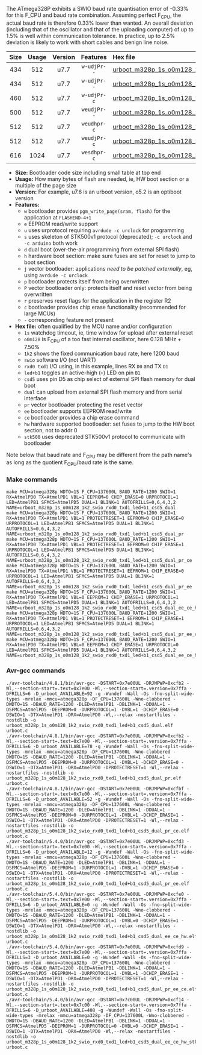The ATmega328P exhibits a SWIO baud rate quantisation error of -0.33% for this F_CPU and baud rate combination. Assuming perfect F<sub>CPU</sub>, the actual baud rate is therefore 0.33% lower than wanted. An overall deviation (including that of the oscillator and that of the uploading computer) of up to 1.5% is well within communication tolerance. In practice, up to 2.5% deviation is likely to work with short cables and benign line noise.

|Size|Usage|Version|Features|Hex file|
|:-:|:-:|:-:|:-:|:--|
|434|512|u7.7|`w-udjPr--`|[urboot_m328p_1s_o0m128_1k2_swio_rxd0_txd1_led+b1_csd5_dual.hex](https://raw.githubusercontent.com/stefanrueger/urboot.hex/main/u7.7/boards/anarduino/atmega328p/watchdog_1_s/internal_oscillator_o%2B7.50%25/%2B0m128000_hz/%2B%2B%2B1k2_baud/uart0_rxd0_txd1/led%2Bb1_csd5_dual/urboot_m328p_1s_o0m128_1k2_swio_rxd0_txd1_led%2Bb1_csd5_dual.hex)|
|434|512|u7.7|`w-udjPr--`|[urboot_m328p_1s_o0m128_1k2_swio_rxd0_txd1_led+b1_csd5_dual_pr.hex](https://raw.githubusercontent.com/stefanrueger/urboot.hex/main/u7.7/boards/anarduino/atmega328p/watchdog_1_s/internal_oscillator_o%2B7.50%25/%2B0m128000_hz/%2B%2B%2B1k2_baud/uart0_rxd0_txd1/led%2Bb1_csd5_dual/urboot_m328p_1s_o0m128_1k2_swio_rxd0_txd1_led%2Bb1_csd5_dual_pr.hex)|
|460|512|u7.7|`w-udjPr-c`|[urboot_m328p_1s_o0m128_1k2_swio_rxd0_txd1_led+b1_csd5_dual_pr_ce.hex](https://raw.githubusercontent.com/stefanrueger/urboot.hex/main/u7.7/boards/anarduino/atmega328p/watchdog_1_s/internal_oscillator_o%2B7.50%25/%2B0m128000_hz/%2B%2B%2B1k2_baud/uart0_rxd0_txd1/led%2Bb1_csd5_dual/urboot_m328p_1s_o0m128_1k2_swio_rxd0_txd1_led%2Bb1_csd5_dual_pr_ce.hex)|
|500|512|u7.7|`weudjPr--`|[urboot_m328p_1s_o0m128_1k2_swio_rxd0_txd1_led+b1_csd5_dual_pr_ee.hex](https://raw.githubusercontent.com/stefanrueger/urboot.hex/main/u7.7/boards/anarduino/atmega328p/watchdog_1_s/internal_oscillator_o%2B7.50%25/%2B0m128000_hz/%2B%2B%2B1k2_baud/uart0_rxd0_txd1/led%2Bb1_csd5_dual/urboot_m328p_1s_o0m128_1k2_swio_rxd0_txd1_led%2Bb1_csd5_dual_pr_ee.hex)|
|512|512|u7.7|`weudhpr-c`|[urboot_m328p_1s_o0m128_1k2_swio_rxd0_txd1_led+b1_csd5_dual_ee_ce_hw.hex](https://raw.githubusercontent.com/stefanrueger/urboot.hex/main/u7.7/boards/anarduino/atmega328p/watchdog_1_s/internal_oscillator_o%2B7.50%25/%2B0m128000_hz/%2B%2B%2B1k2_baud/uart0_rxd0_txd1/led%2Bb1_csd5_dual/urboot_m328p_1s_o0m128_1k2_swio_rxd0_txd1_led%2Bb1_csd5_dual_ee_ce_hw.hex)|
|512|512|u7.7|`weudjPr-c`|[urboot_m328p_1s_o0m128_1k2_swio_rxd0_txd1_led+b1_csd5_dual_pr_ee_ce.hex](https://raw.githubusercontent.com/stefanrueger/urboot.hex/main/u7.7/boards/anarduino/atmega328p/watchdog_1_s/internal_oscillator_o%2B7.50%25/%2B0m128000_hz/%2B%2B%2B1k2_baud/uart0_rxd0_txd1/led%2Bb1_csd5_dual/urboot_m328p_1s_o0m128_1k2_swio_rxd0_txd1_led%2Bb1_csd5_dual_pr_ee_ce.hex)|
|616|1024|u7.7|`wesdhpr-c`|[urboot_m328p_1s_o0m128_1k2_swio_rxd0_txd1_led+b1_csd5_dual_ee_ce_hw_stk500.hex](https://raw.githubusercontent.com/stefanrueger/urboot.hex/main/u7.7/boards/anarduino/atmega328p/watchdog_1_s/internal_oscillator_o%2B7.50%25/%2B0m128000_hz/%2B%2B%2B1k2_baud/uart0_rxd0_txd1/led%2Bb1_csd5_dual/urboot_m328p_1s_o0m128_1k2_swio_rxd0_txd1_led%2Bb1_csd5_dual_ee_ce_hw_stk500.hex)|

- **Size:** Bootloader code size including small table at top end
- **Usage:** How many bytes of flash are needed, ie, HW boot section or a multiple of the page size
- **Version:** For example, u7.6 is an urboot version, o5.2 is an optiboot version
- **Features:**
  + `w` bootloader provides `pgm_write_page(sram, flash)` for the application at `FLASHEND-4+1`
  + `e` EEPROM read/write support
  + `u` uses urprotocol requiring `avrdude -c urclock` for programming
  + `s` uses skeleton of STK500v1 protocol (deprecated); `-c urclock` and `-c arduino` both work
  + `d` dual boot (over-the-air programming from external SPI flash)
  + `h` hardware boot section: make sure fuses are set for reset to jump to boot section
  + `j` vector bootloader: applications *need to be patched externally*, eg, using `avrdude -c urclock`
  + `p` bootloader protects itself from being overwritten
  + `P` vector bootloader only: protects itself and reset vector from being overwritten
  + `r` preserves reset flags for the application in the register R2
  + `c` bootloader provides chip erase functionality (recommended for large MCUs)
  + `-` corresponding feature not present
- **Hex file:** often qualified by the MCU name and/or configuration
  + `1s` watchdog timeout, ie, time window for upload after external reset
  + `o0m128` is F<sub>CPU</sub> of a too fast internal oscillator, here 0.128 MHz + 7.50%
  + `1k2` shows the fixed communication baud rate, here 1200 baud
  + `swio` software I/O (not UART)
  + `rxd0 txd1` I/O using, in this example, lines RX `D0` and TX `D1`
  + `led+b1` toggles an active-high (`+`) LED on pin `B1`
  + `csd5` uses pin D5 as chip select of external SPI flash memory for dual boot
  + `dual` can upload from external SPI flash memory and from serial interface
  + `pr` vector bootloader protecting the reset vector
  + `ee` bootloader supports EEPROM read/write
  + `ce` bootloader provides a chip erase command
  + `hw` hardware supported bootloader: set fuses to jump to the HW boot section, not to addr 0
  + `stk500` uses deprecated STK500v1 protocol to communicate with bootloader


Note below that baud rate and F<sub>CPU</sub> may be different from the path name's as long as the quotient F<sub>CPU</sub>/baud rate is the same.

### Make commands
```
make MCU=atmega328p WDTO=1S F_CPU=137600L BAUD_RATE=1200 SWIO=1 RX=AtmelPD0 TX=AtmelPD1 VBL=1 EEPROM=0 CHIP_ERASE=0 URPROTOCOL=1 LED=AtmelPB1 SFMCS=AtmelPD5 DUAL=1 BLINK=1 AUTOFRILLS=0,6,4,3,2 NAME=urboot_m328p_1s_o0m128_1k2_swio_rxd0_txd1_led+b1_csd5_dual
make MCU=atmega328p WDTO=1S F_CPU=137600L BAUD_RATE=1200 SWIO=1 RX=AtmelPD0 TX=AtmelPD1 VBL=1 PROTECTRESET=1 EEPROM=0 CHIP_ERASE=0 URPROTOCOL=1 LED=AtmelPB1 SFMCS=AtmelPD5 DUAL=1 BLINK=1 AUTOFRILLS=0,6,4,3,2 NAME=urboot_m328p_1s_o0m128_1k2_swio_rxd0_txd1_led+b1_csd5_dual_pr
make MCU=atmega328p WDTO=1S F_CPU=137600L BAUD_RATE=1200 SWIO=1 RX=AtmelPD0 TX=AtmelPD1 VBL=1 PROTECTRESET=1 EEPROM=0 CHIP_ERASE=1 URPROTOCOL=1 LED=AtmelPB1 SFMCS=AtmelPD5 DUAL=1 BLINK=1 AUTOFRILLS=0,6,4,3,2 NAME=urboot_m328p_1s_o0m128_1k2_swio_rxd0_txd1_led+b1_csd5_dual_pr_ce
make MCU=atmega328p WDTO=1S F_CPU=137600L BAUD_RATE=1200 SWIO=1 RX=AtmelPD0 TX=AtmelPD1 VBL=1 PROTECTRESET=1 EEPROM=1 CHIP_ERASE=0 URPROTOCOL=1 LED=AtmelPB1 SFMCS=AtmelPD5 DUAL=1 BLINK=1 AUTOFRILLS=0,6,4,3,2 NAME=urboot_m328p_1s_o0m128_1k2_swio_rxd0_txd1_led+b1_csd5_dual_pr_ee
make MCU=atmega328p WDTO=1S F_CPU=137600L BAUD_RATE=1200 SWIO=1 RX=AtmelPD0 TX=AtmelPD1 VBL=0 EEPROM=1 CHIP_ERASE=1 URPROTOCOL=1 LED=AtmelPB1 SFMCS=AtmelPD5 DUAL=1 BLINK=1 AUTOFRILLS=0,6,4,3,2 NAME=urboot_m328p_1s_o0m128_1k2_swio_rxd0_txd1_led+b1_csd5_dual_ee_ce_hw
make MCU=atmega328p WDTO=1S F_CPU=137600L BAUD_RATE=1200 SWIO=1 RX=AtmelPD0 TX=AtmelPD1 VBL=1 PROTECTRESET=1 EEPROM=1 CHIP_ERASE=1 URPROTOCOL=1 LED=AtmelPB1 SFMCS=AtmelPD5 DUAL=1 BLINK=1 AUTOFRILLS=0,6,4,3,2 NAME=urboot_m328p_1s_o0m128_1k2_swio_rxd0_txd1_led+b1_csd5_dual_pr_ee_ce
make MCU=atmega328p WDTO=1S F_CPU=137600L BAUD_RATE=1200 SWIO=1 RX=AtmelPD0 TX=AtmelPD1 VBL=0 EEPROM=1 CHIP_ERASE=1 URPROTOCOL=0 LED=AtmelPB1 SFMCS=AtmelPD5 DUAL=1 BLINK=1 AUTOFRILLS=0,6,4,3,2 NAME=urboot_m328p_1s_o0m128_1k2_swio_rxd0_txd1_led+b1_csd5_dual_ee_ce_hw_stk500
```

### Avr-gcc commands
```
./avr-toolchain/4.8.1/bin/avr-gcc -DSTART=0x7e00UL -DRJMPWP=0xcfb2 -Wl,--section-start=.text=0x7e00 -Wl,--section-start=.version=0x7ffa -DFRILLS=6 -D_urboot_AVAILABLE=92 -g -Wundef -Wall -Os -fno-split-wide-types -mrelax -mmcu=atmega328p -DF_CPU=137600L -Wno-clobbered -DWDTO=1S -DBAUD_RATE=1200 -DLED=AtmelPB1 -DBLINK=1 -DDUAL=1 -DSFMCS=AtmelPD5 -DEEPROM=0 -DURPROTOCOL=1 -DVBL=1 -DCHIP_ERASE=0 -DSWIO=1 -DTX=AtmelPD1 -DRX=AtmelPD0 -Wl,--relax -nostartfiles -nostdlib -o urboot_m328p_1s_o0m128_1k2_swio_rxd0_txd1_led+b1_csd5_dual.elf urboot.c
./avr-toolchain/4.8.1/bin/avr-gcc -DSTART=0x7e00UL -DRJMPWP=0xcfb2 -Wl,--section-start=.text=0x7e00 -Wl,--section-start=.version=0x7ffa -DFRILLS=6 -D_urboot_AVAILABLE=78 -g -Wundef -Wall -Os -fno-split-wide-types -mrelax -mmcu=atmega328p -DF_CPU=137600L -Wno-clobbered -DWDTO=1S -DBAUD_RATE=1200 -DLED=AtmelPB1 -DBLINK=1 -DDUAL=1 -DSFMCS=AtmelPD5 -DEEPROM=0 -DURPROTOCOL=1 -DVBL=1 -DCHIP_ERASE=0 -DSWIO=1 -DTX=AtmelPD1 -DRX=AtmelPD0 -DPROTECTRESET=1 -Wl,--relax -nostartfiles -nostdlib -o urboot_m328p_1s_o0m128_1k2_swio_rxd0_txd1_led+b1_csd5_dual_pr.elf urboot.c
./avr-toolchain/4.8.1/bin/avr-gcc -DSTART=0x7e00UL -DRJMPWP=0xcfbf -Wl,--section-start=.text=0x7e00 -Wl,--section-start=.version=0x7ffa -DFRILLS=6 -D_urboot_AVAILABLE=52 -g -Wundef -Wall -Os -fno-split-wide-types -mrelax -mmcu=atmega328p -DF_CPU=137600L -Wno-clobbered -DWDTO=1S -DBAUD_RATE=1200 -DLED=AtmelPB1 -DBLINK=1 -DDUAL=1 -DSFMCS=AtmelPD5 -DEEPROM=0 -DURPROTOCOL=1 -DVBL=1 -DCHIP_ERASE=1 -DSWIO=1 -DTX=AtmelPD1 -DRX=AtmelPD0 -DPROTECTRESET=1 -Wl,--relax -nostartfiles -nostdlib -o urboot_m328p_1s_o0m128_1k2_swio_rxd0_txd1_led+b1_csd5_dual_pr_ce.elf urboot.c
./avr-toolchain/5.4.0/bin/avr-gcc -DSTART=0x7e00UL -DRJMPWP=0xcfd3 -Wl,--section-start=.text=0x7e00 -Wl,--section-start=.version=0x7ffa -DFRILLS=6 -D_urboot_AVAILABLE=12 -g -Wundef -Wall -Os -fno-split-wide-types -mrelax -mmcu=atmega328p -DF_CPU=137600L -Wno-clobbered -DWDTO=1S -DBAUD_RATE=1200 -DLED=AtmelPB1 -DBLINK=1 -DDUAL=1 -DSFMCS=AtmelPD5 -DEEPROM=1 -DURPROTOCOL=1 -DVBL=1 -DCHIP_ERASE=0 -DSWIO=1 -DTX=AtmelPD1 -DRX=AtmelPD0 -DPROTECTRESET=1 -Wl,--relax -nostartfiles -nostdlib -o urboot_m328p_1s_o0m128_1k2_swio_rxd0_txd1_led+b1_csd5_dual_pr_ee.elf urboot.c
./avr-toolchain/5.4.0/bin/avr-gcc -DSTART=0x7e00UL -DRJMPWP=0xcfe0 -Wl,--section-start=.text=0x7e00 -Wl,--section-start=.version=0x7ffa -DFRILLS=6 -D_urboot_AVAILABLE=0 -g -Wundef -Wall -Os -fno-split-wide-types -mrelax -mmcu=atmega328p -DF_CPU=137600L -Wno-clobbered -DWDTO=1S -DBAUD_RATE=1200 -DLED=AtmelPB1 -DBLINK=1 -DDUAL=1 -DSFMCS=AtmelPD5 -DEEPROM=1 -DURPROTOCOL=1 -DVBL=0 -DCHIP_ERASE=1 -DSWIO=1 -DTX=AtmelPD1 -DRX=AtmelPD0 -Wl,--relax -nostartfiles -nostdlib -o urboot_m328p_1s_o0m128_1k2_swio_rxd0_txd1_led+b1_csd5_dual_ee_ce_hw.elf urboot.c
./avr-toolchain/5.4.0/bin/avr-gcc -DSTART=0x7e00UL -DRJMPWP=0xcfd9 -Wl,--section-start=.text=0x7e00 -Wl,--section-start=.version=0x7ffa -DFRILLS=3 -D_urboot_AVAILABLE=0 -g -Wundef -Wall -Os -fno-split-wide-types -mrelax -mmcu=atmega328p -DF_CPU=137600L -Wno-clobbered -DWDTO=1S -DBAUD_RATE=1200 -DLED=AtmelPB1 -DBLINK=1 -DDUAL=1 -DSFMCS=AtmelPD5 -DEEPROM=1 -DURPROTOCOL=1 -DVBL=1 -DCHIP_ERASE=1 -DSWIO=1 -DTX=AtmelPD1 -DRX=AtmelPD0 -DPROTECTRESET=1 -Wl,--relax -nostartfiles -nostdlib -o urboot_m328p_1s_o0m128_1k2_swio_rxd0_txd1_led+b1_csd5_dual_pr_ee_ce.elf urboot.c
./avr-toolchain/5.4.0/bin/avr-gcc -DSTART=0x7c00UL -DRJMPWP=0xcf14 -Wl,--section-start=.text=0x7c00 -Wl,--section-start=.version=0x7ffa -DFRILLS=6 -D_urboot_AVAILABLE=408 -g -Wundef -Wall -Os -fno-split-wide-types -mrelax -mmcu=atmega328p -DF_CPU=137600L -Wno-clobbered -DWDTO=1S -DBAUD_RATE=1200 -DLED=AtmelPB1 -DBLINK=1 -DDUAL=1 -DSFMCS=AtmelPD5 -DEEPROM=1 -DURPROTOCOL=0 -DVBL=0 -DCHIP_ERASE=1 -DSWIO=1 -DTX=AtmelPD1 -DRX=AtmelPD0 -Wl,--relax -nostartfiles -nostdlib -o urboot_m328p_1s_o0m128_1k2_swio_rxd0_txd1_led+b1_csd5_dual_ee_ce_hw_stk500.elf urboot.c
```

